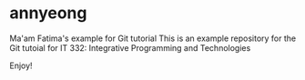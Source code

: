 # annyeong
Ma'am Fatima's example for Git tutorial
This is an example repository for the Git tutoial for IT 332: Integrative Programming and Technologies

Enjoy!

